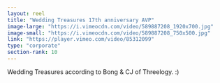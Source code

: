 ```yaml
---
layout: reel
title: "Wedding Treasures 17th anniversary AVP"
image-large: "https://i.vimeocdn.com/video/589887208_1920x700.jpg"
image-small: "https://i.vimeocdn.com/video/589887208_750x500.jpg"
link: "https://player.vimeo.com/video/85312099"
type: "corporate"
section-rank: 10
---
```

Wedding Treasures according to Bong & CJ of Threelogy. :)